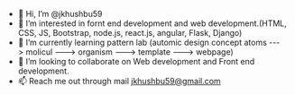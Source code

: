 - 👋 Hi, I’m @jkhushbu59
- 👀 I’m interested in fornt end development and web development.(HTML, CSS, JS, Bootstrap, node.js, react.js, angular, Flask, Django)
- 🌱 I’m currently learning pattern lab (automic design concept  atoms ---> molicul ---> organism ---> template  ---> webpage)
- 💞️ I’m looking to collaborate on Web development and Front end development.
- 📫 Reach me out through mail jkhushbu59@gmail.com

<!---
jkhushbu59/jkhushbu59 is a ✨ special ✨ repository because its `README.md` (this file) appears on your GitHub profile.
You can click the Preview link to take a look at your changes.
--->

